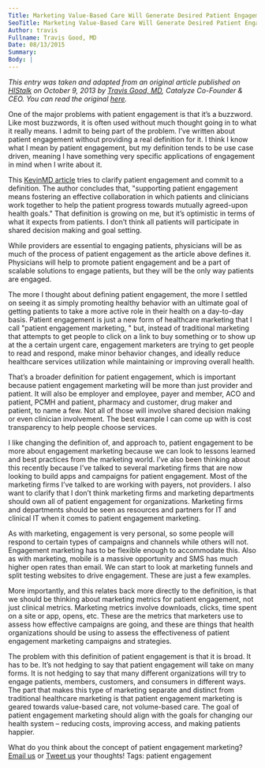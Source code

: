 ```yaml
---
Title: Marketing Value-Based Care Will Generate Desired Patient Engagement Results
SeoTitle: Marketing Value-Based Care Will Generate Desired Patient Engagement Results
Author: travis
Fullname: Travis Good, MD
Date: 08/13/2015
Summary: 
Body: |
---
```

_*This entry was taken and adapted from an original article published on [HIStalk](http://histalkmobile.com/) on October 9, 2013 by [Travis Good, MD](https://catalyze.io/travis), Catalyze Co-Founder & CEO. You can read the original [here](http://histalkmobile.com/patient-engagement-marketing-value-based-care/)*._

One of the major problems with patient engagement is that it’s a buzzword. Like most buzzwords, it is often used without much thought going in to what it really means. I admit to being part of the problem. I’ve written about patient engagement without providing a real definition for it. I think I know what I mean by patient engagement, but my definition tends to be use case driven, meaning I have something very specific applications of engagement in mind when I write about it.

This [KevinMD article](http://www.kevinmd.com/blog/2013/10/real-patient-engagement-depends-defining-correctly.html) tries to clarify patient engagement and commit to a definition. The author concludes that, "supporting patient engagement means fostering an effective collaboration in which patients and clinicians work together to help the patient progress towards mutually agreed-upon health goals." That definition is growing on me, but it’s optimistic in terms of what it expects from patients. I don’t think all patients will participate in shared decision making and goal setting.

While providers are essential to engaging patients, physicians will be as much of the process of patient engagement as the article above defines it. Physicians will help to promote patient engagement and be a part of scalable solutions to engage patients, but they will be the only way patients are engaged.

The more I thought about defining patient engagement, the more I settled on seeing it as simply promoting healthy behavior with an ultimate goal of getting patients to take a more active role in their health on a day-to-day basis. Patient engagement is just a new form of healthcare marketing that I call "patient engagement marketing, " but, instead of traditional marketing that attempts to get people to click on a link to buy something or to show up at the a certain urgent care, engagement marketers are trying to get people to read and respond, make minor behavior changes, and ideally reduce healthcare services utilization while maintaining or improving overall health.

That’s a broader definition for patient engagement, which is important because patient engagement marketing will be more than just provider and patient. It will also be employer and employee, payer and member, ACO and patient, PCMH and patient, pharmacy and customer, drug maker and patient, to name a few. Not all of those will involve shared decision making or even clinician involvement. The best example I can come up with is cost transparency to help people choose services.

I like changing the definition of, and approach to, patient engagement to be more about engagement marketing because we can look to lessons learned and best practices from the marketing world. I’ve also been thinking about this recently because I’ve talked to several marketing firms that are now looking to build apps and campaigns for patient engagement. Most of the marketing firms I’ve talked to are working with payers, not providers. I also want to clarify that I don’t think marketing firms and marketing departments should own all of patient engagement for organizations. Marketing firms and departments should be seen as resources and partners for IT and clinical IT when it comes to patient engagement marketing.

As with marketing, engagement is very personal, so some people will respond to certain types of campaigns and channels while others will not. Engagement marketing has to be flexible enough to accommodate this. Also as with marketing, mobile is a massive opportunity and SMS has much higher open rates than email. We can start to look at marketing funnels and split testing websites to drive engagement. These are just a few examples.

More importantly, and this relates back more directly to the definition, is that we should be thinking about marketing metrics for patient engagement, not just clinical metrics. Marketing metrics involve downloads, clicks, time spent on a site or app, opens, etc. These are the metrics that marketers use to assess how effective campaigns are going, and these are things that health organizations should be using to assess the effectiveness of patient engagement marketing campaigns and strategies.

The problem with this definition of patient engagement is that it is broad. It has to be. It’s not hedging to say that patient engagement will take on many forms. It is not hedging to say that many different organizations will try to engage patients, members, customers, and consumers in different ways. The part that makes this type of marketing separate and distinct from traditional healthcare marketing is that patient engagement marketing is geared towards value-based care, not volume-based care. The goal of patient engagement marketing should align with the goals for changing our health system – reducing costs, improving access, and making patients happier.

What do you think about the concept of patient engagement marketing? [Email us](hello@catalyze.io) or [Tweet us](https://twitter.com/catalyzeio) your thoughts!
Tags: patient engagement